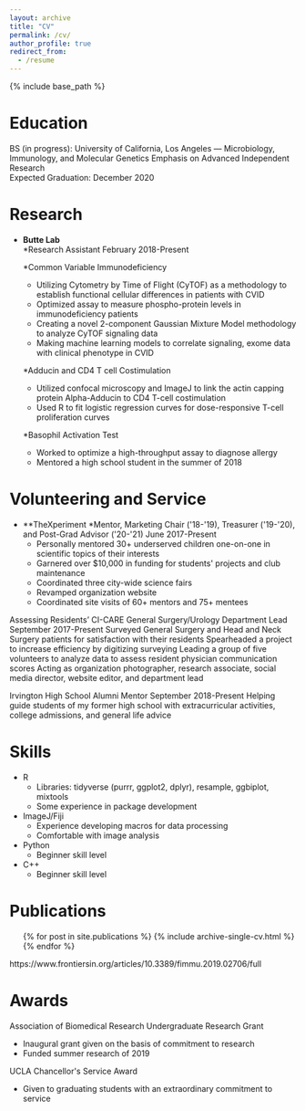 ```yaml
---
layout: archive
title: "CV"
permalink: /cv/
author_profile: true
redirect_from:
  - /resume
---
```


{% include base_path %}

Education
======
BS (in progress): University of California, Los Angeles — Microbiology, Immunology, and Molecular Genetics 
  Emphasis on Advanced Independent Research 	
	Expected Graduation: December 2020

Research
======

* **Butte Lab**  
  *Research Assistant 
  February 2018-Present
  
  *Common Variable Immunodeficiency
  * Utilizing Cytometry by Time of Flight (CyTOF) as a methodology to establish functional cellular differences in patients     with CVID
  * Optimized assay to measure phospho-protein levels in immunodeficiency patients
  * Creating a novel 2-component Gaussian Mixture Model methodology to analyze CyTOF signaling data
  * Making machine learning models to correlate signaling, exome data with clinical phenotype in CVID
  
  *Adducin and CD4 T cell Costimulation
  
  * Utilized confocal microscopy and ImageJ to link the actin capping protein Alpha-Adducin to CD4 T-cell 
    costimulation
  * Used R to fit logistic regression curves for dose-responsive T-cell proliferation curves
  
  *Basophil Activation Test
  
  * Worked to optimize a high-throughput assay to diagnose allergy
  * Mentored a high school student in the summer of 2018

Volunteering and Service
======

* **TheXperiment
  *Mentor, Marketing Chair ('18-'19), Treasurer ('19-'20), and Post-Grad Advisor ('20-'21)
  June 2017-Present
  * Personally mentored 30+ underserved children one-on-one in scientific topics of their interests
  * Garnered over $10,000 in funding for students' projects and club maintenance
  * Coordinated three city-wide science fairs
  * Revamped organization website
  * Coordinated site visits of 60+ mentors and 75+ mentees
  

Assessing Residents’ CI-CARE General Surgery/Urology Department Lead  September 2017-Present
Surveyed General Surgery and Head and Neck Surgery patients for satisfaction with their residents
Spearheaded a project to increase efficiency by digitizing surveying
Leading a group of five volunteers to analyze data to assess resident physician communication scores
Acting as organization photographer, research associate, social media director, website editor, and department lead 

Irvington High School Alumni Mentor	 	    		     September 2018-Present
Helping guide students of my former high school with extracurricular activities, college admissions, and general life advice 
  
Skills
======
* R
  * Libraries: tidyverse (purrr, ggplot2, dplyr), resample, ggbiplot, mixtools
  * Some experience in package development
* ImageJ/Fiji
  * Experience developing macros for data processing 
  * Comfortable with image analysis
* Python
  * Beginner skill level
* C++
  * Beginner skill level
  
Publications
======
  <ul>{% for post in site.publications %}
    {% include archive-single-cv.html %}
  {% endfor %}</ul>
https://www.frontiersin.org/articles/10.3389/fimmu.2019.02706/full

Awards
======
Association of Biomedical Research Undergraduate Research Grant 
  * Inaugural grant given on the basis of commitment to research
  * Funded summer research of 2019

UCLA Chancellor's Service Award 					                                 
  * Given to graduating students with an extraordinary commitment to service

